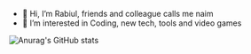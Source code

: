 - 👋 Hi, I’m Rabiul, friends and colleague calls me naim
- 👀 I’m interested in Coding, new tech, tools and video games

![Anurag's GitHub stats](https://github-readme-stats.vercel.app/api?username=Rabiul-Hasan-work&show_icons=true&theme=radical)


